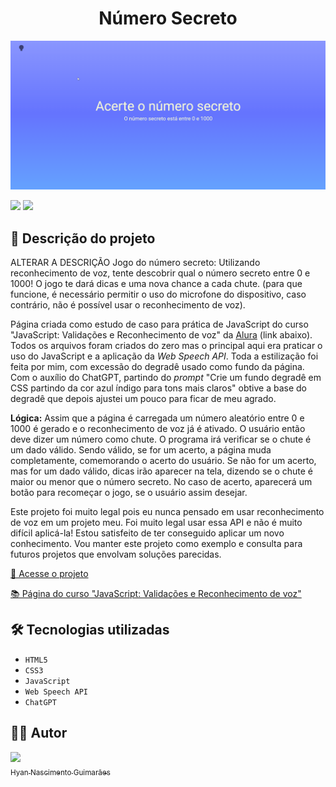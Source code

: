 <h1 align="center"> Número Secreto </h1>

![](https://github.com/hyanguimaraes/Numero_secreto/blob/main/img/Numero_secreto.gif?raw=true#vitrinedev)

![](https://img.shields.io/github/forks/hyanguimaraes/Numero_secreto?style=social) ![](https://img.shields.io/github/last-commit/hyanguimaraes/Numero_secreto?style=plastic)

📝 Descrição do projeto
---
ALTERAR A DESCRIÇÃO
Jogo do número secreto: Utilizando reconhecimento de voz, tente descobrir qual o número secreto entre 0 e 1000! O jogo te dará dicas e uma nova chance a cada chute. (para que funcione, é necessário permitir o uso do microfone do dispositivo, caso contrário, não é possível usar o reconhecimento de voz).

Página criada como estudo de caso para prática de JavaScript do curso "JavaScript: Validações e Reconhecimento de voz" da [Alura](https://www.alura.com.br/) (link abaixo). Todos os arquivos foram criados do zero mas o principal aqui era praticar o uso do JavaScript e a aplicação da _Web Speech API_. Toda a estilização foi feita por mim, com excessão do degradê usado como fundo da página. Com o auxílio do ChatGPT, partindo do _prompt_ "Crie um fundo degradê em CSS partindo da cor azul índigo para tons mais claros" obtive a base do degradê que depois ajustei um pouco para ficar de meu agrado.

**Lógica:** Assim que a página é carregada um número aleatório entre 0 e 1000 é gerado e o reconhecimento de voz já é ativado. O usuário então deve dizer um número como chute. O programa irá verificar se o chute é um dado válido. Sendo válido, se for um acerto, a página muda completamente, comemorando o acerto do usuário. Se não for um acerto, mas for um dado válido, dicas irão aparecer na tela, dizendo se o chute é maior ou menor que o número secreto. No caso de acerto, aparecerá um botão para recomeçar o jogo, se o usuário assim desejar.

Este projeto foi muito legal pois eu nunca pensado em usar reconhecimento de voz em um projeto meu. Foi muito legal usar essa API e não é muito difícil aplicá-la! Estou satisfeito de ter conseguido aplicar um novo conhecimento. Vou manter este projeto como exemplo e consulta para futuros projetos que envolvam soluções parecidas.

[🔗 Acesse o projeto](https://numero-secreto-mu-puce.vercel.app/)

[📚 Página do curso "JavaScript: Validações e Reconhecimento de voz"](https://cursos.alura.com.br/course/javascript-validacoes-reconhecimento-voz)

🛠️ Tecnologias utilizadas
---
- ``HTML5``
- ``CSS3``
- ``JavaScript``
- ``Web Speech API``
- ``ChatGPT``

✍🏻 Autor
---
 [<img src="https://avatars.githubusercontent.com/u/112709798?s=400&u=bf197a3880a44c701b3303e07c052a74cb8d96b1&v=4" width=115><br><sub>Hyan Nascimento Guimarães</sub>](https://github.com/hyanguimaraes)